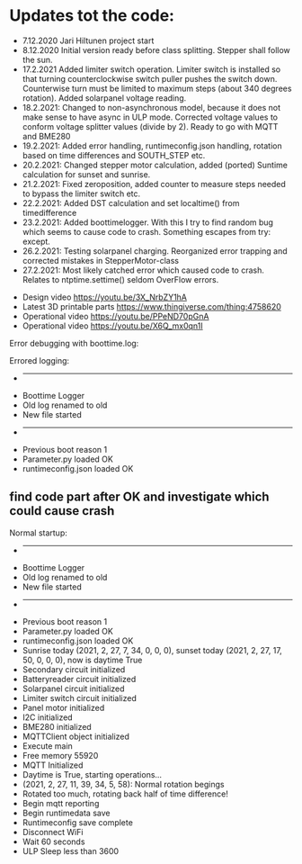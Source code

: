 # Updates tot the code:

- 7.12.2020 Jari Hiltunen project start
- 8.12.2020 Initial version ready before class splitting. Stepper shall follow the sun.
- 17.2.2021 Added limiter switch operation. Limiter switch is installed so that turning counterclockwise switch
          puller pushes the switch down. Counterwise turn must be limited to maximum steps (about 340 degrees rotation).
          Added solarpanel voltage reading.
- 18.2.2021: Changed to non-asynchronous model, because it does not make sense to have async in ULP mode.
           Corrected voltage values to conform voltage splitter values (divide by 2).
           Ready to go with MQTT and BME280
- 19.2.2021: Added error handling, runtimeconfig.json handling, rotation based on time differences and SOUTH_STEP etc.
- 20.2.2021: Changed stepper motor calculation, added (ported) Suntime calculation for sunset and sunrise.
- 21.2.2021: Fixed zeroposition, added counter to measure steps needed to bypass the limiter switch etc.
- 22.2.2021: Added DST calculation and set localtime() from timedifference
- 23.2.2021: Added boottimelogger. With this I try to find random bug which seems to cause code to crash. Something escapes from try: except.
- 26.2.2021: Testing solarpanel charging. Reorganized error trapping and corrected mistakes in StepperMotor-class
- 27.2.2021: Most likely catched error which caused code to crash. Relates to ntptime.settime() seldom OverFlow errors.

* Design video https://youtu.be/3X_NrbZY1hA
* Latest 3D printable parts https://www.thingiverse.com/thing:4758620
* Operational video https://youtu.be/PPeND70pGnA
* Operational video https://youtu.be/X6Q_mx0qn1I

Error debugging with boottime.log:

Errored logging:
* ----------------
* Boottime Logger
* Old log renamed to old
* New file started
* ----------------
* Previous boot reason 1 
*  Parameter.py loaded OK
* runtimeconfig.json loaded OK

## find code part after OK and investigate which could cause crash

Normal startup:
*  ----------------
* Boottime Logger
* Old log renamed to old
* New file started
* ----------------
* Previous boot reason 1 
* Parameter.py loaded OK
* runtimeconfig.json loaded OK
* Sunrise today (2021, 2, 27, 7, 34, 0, 0, 0), sunset today (2021, 2, 27, 17, 50, 0, 0, 0), now is daytime True
* Secondary circuit initialized
* Batteryreader circuit initialized
* Solarpanel circuit initialized
* Limiter switch circuit initialized
* Panel motor initialized
* I2C initialized
* BME280 initialized
* MQTTClient object initialized
* Execute main
* Free memory 55920
* MQTT Initialized
* Daytime is True, starting operations...
* (2021, 2, 27, 11, 39, 34, 5, 58): Normal rotation begings
* Rotated too much, rotating back half of time difference!
* Begin mqtt reporting
* Begin runtimedata save
* Runtimeconfig save complete
* Disconnect WiFi
* Wait 60 seconds
* ULP Sleep less than 3600
